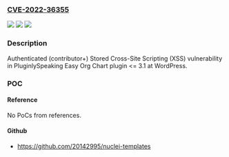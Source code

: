 ### [CVE-2022-36355](https://cve.mitre.org/cgi-bin/cvename.cgi?name=CVE-2022-36355)
![](https://img.shields.io/static/v1?label=Product&message=Easy%20Org%20Chart%20(WordPress%20plugin)&color=blue)
![](https://img.shields.io/static/v1?label=Version&message=%3C%3D%203.1%3C%3D%203.1%20&color=brighgreen)
![](https://img.shields.io/static/v1?label=Vulnerability&message=CWE-79%20Cross-site%20Scripting%20(XSS)&color=brighgreen)

### Description

Authenticated (contributor+) Stored Cross-Site Scripting (XSS) vulnerability in PluginlySpeaking Easy Org Chart plugin <= 3.1 at WordPress.

### POC

#### Reference
No PoCs from references.

#### Github
- https://github.com/20142995/nuclei-templates

